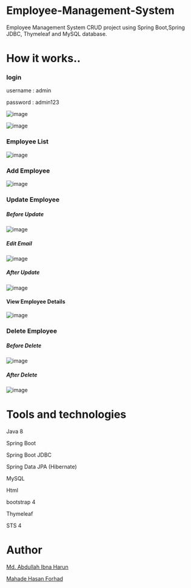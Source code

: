 # Employee-Management-System

Employee Management System CRUD project using Spring Boot,Spring JDBC, Thymeleaf and MySQL database.

# How it works..

### login

username : admin

password : admin123

![image](https://user-images.githubusercontent.com/60839928/145528150-b28c1ffe-5c23-40db-92b8-b112174fbf0c.png)

![image](https://user-images.githubusercontent.com/60839928/145528211-60eb4807-c66e-49e5-9657-0e9b6af8da82.png)

### Employee List

![image](https://user-images.githubusercontent.com/60839928/145529087-78b488b5-0524-48ea-beb4-2c1498d01bc5.png)

### Add Employee

![image](https://user-images.githubusercontent.com/60839928/145528636-bd750691-5fb0-499b-a460-469f33f67d71.png)

### Update Employee

##### Before Update
![image](https://user-images.githubusercontent.com/60839928/145529183-1fc91910-2c33-49cc-842f-66cce00dafc8.png)

##### Edit Email
![image](https://user-images.githubusercontent.com/60839928/145529287-1627725e-529f-461d-aba6-b05dd96933bc.png)

##### After Update
![image](https://user-images.githubusercontent.com/60839928/145529368-4bf0d10c-c1dd-4829-a651-9edbb1df4ff8.png)

#### View Employee Details

![image](https://user-images.githubusercontent.com/60839928/145529522-e0324937-e161-4a6f-84ee-0b33b804922e.png)


### Delete Employee

##### Before Delete
![image](https://user-images.githubusercontent.com/60839928/145529630-52f68923-05b3-4ee6-a39e-848c9a77362d.png)

##### After Delete
![image](https://user-images.githubusercontent.com/60839928/145529718-ebf54325-55fc-4eb9-994d-fef41bde97ae.png)

# Tools and technologies

Java 8

Spring Boot

Spring Boot JDBC

Spring Data JPA (Hibernate)

MySQL

Html

bootstrap 4

Thymeleaf

STS 4


# Author

[Md. Abdullah Ibna Harun](https://www.linkedin.com/in/mdabdullahibnaharun)

[Mahade Hasan Forhad](https://www.linkedin.com/in/mahade-hasan-forhad-7bbb77192/)




